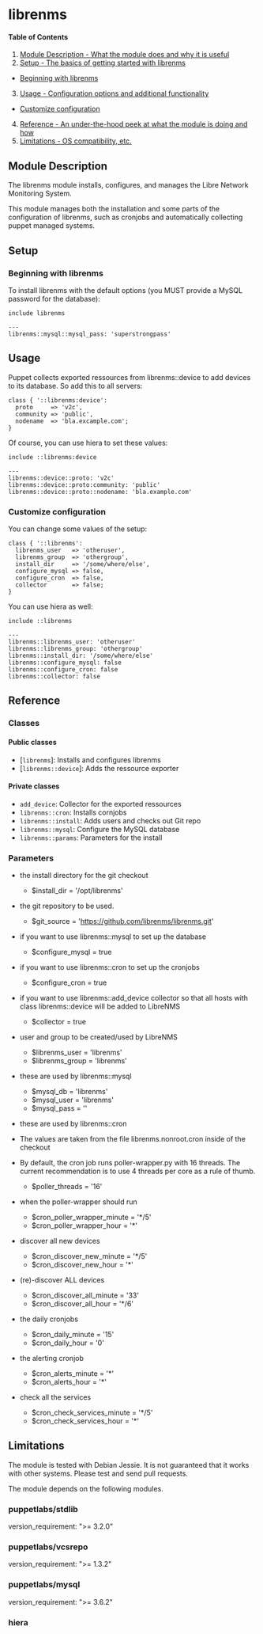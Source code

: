 # librenms

#### Table of Contents

  1. [Module Description - What the module does and why it is useful](#module-description)
  2. [Setup - The basics of getting started with librenms](#setup)
  * [Beginning with librenms](#beginning-with-librenms)
  3. [Usage - Configuration options and additional functionality](#usage)
  * [Customize configuration](#customize-configuration)
  4. [Reference - An under-the-hood peek at what the module is doing and how](#reference)
  5. [Limitations - OS compatibility, etc.](#limitations)

## Module Description

The librenms module installs, configures, and manages the Libre Network Monitoring System.

This module manages both the installation and some parts of the configuration of librenms, such as cronjobs and automatically collecting puppet managed systems.

## Setup

### Beginning with librenms

To install librenms with the default options (you MUST provide a MySQL password for the database):

```puppet
include librenms
```
```hiera
---
librenms::mysql::mysql_pass: 'superstrongpass'
```

## Usage

Puppet collects exported ressources from librenms::device to add devices to its database. So add this to all servers:

```puppet
class { '::librenms:device':
  proto     => 'v2c',
  community => 'public',
  nodename  => 'bla.excample.com';
}
```

Of course, you can use hiera to set these values:

```puppet
include ::librenms:device
```

```hiera
---
librenms::device::proto: 'v2c'
librenms::device::proto:community: 'public'
librenms::device::proto::nodename: 'bla.example.com'
```

### Customize configuration

You can change some values of the setup:

```puppet
class { '::librenms':
  librenms_user   => 'otheruser',
  librenms_group  => 'othergroup',
  install_dir     => '/some/where/else',
  configure_mysql => false,
  configure_cron  => false,
  collector       => false;
}
```
You can use hiera as well:

```puppet
include ::librenms
```
```hiera
---
librenms::librenms_user: 'otheruser'
librenms::librenms_group: 'othergroup'
librenms::install_dir: '/some/where/else'
librenms::configure_mysql: false
librenms::configure_cron: false
librenms::collector: false
```

## Reference

### Classes

#### Public classes

* [`librenms`]: Installs and configures librenms
* [`librenms::device`]: Adds the ressource exporter

#### Private classes
* `add_device`: Collector for the exported ressources
* `librenms::cron`: Installs cornjobs
* `librenms::install`: Adds users and checks out Git repo
* `librenms::mysql`: Configure the MySQL database
* `librenms::params`: Parameters for the install

### Parameters

* the install directory for the git checkout
  * $install_dir = '/opt/librenms'

* the git repository to be used.
  * $git_source = 'https://github.com/librenms/librenms.git'

* if you want to use librenms::mysql to set up the database
  * $configure_mysql = true

* if you want to use librenms::cron to set up the cronjobs
  * $configure_cron = true

* if you want to use librenms::add_device collector so that all hosts with class librenms::device will be added to LibreNMS
  * $collector = true

* user and group to be created/used by LibreNMS
  * $librenms_user = 'librenms'
  * $librenms_group = 'librenms'

* these are used by librenms::mysql
  * $mysql_db = 'librenms'
  * $mysql_user = 'librenms'
  * $mysql_pass = ''

* these are used by librenms::cron
* The values are taken from the file librenms.nonroot.cron inside of the checkout
* By default, the cron job runs poller-wrapper.py with 16 threads. The current recommendation is to use 4 threads per core as a rule of thumb.
  * $poller_threads = '16'

* when the poller-wrapper should run
  * $cron_poller_wrapper_minute = '*/5'
  * $cron_poller_wrapper_hour = '*'

* discover all new devices
  * $cron_discover_new_minute = '*/5'
  * $cron_discover_new_hour = '*'

* (re)-discover ALL devices
  * $cron_discover_all_minute = '33'
  * $cron_discover_all_hour = '*/6'

* the daily cronjobs
  * $cron_daily_minute = '15'
  * $cron_daily_hour = '0'

* the alerting cronjob
  * $cron_alerts_minute = '*'
  * $cron_alerts_hour = '*'

* check all the services
  * $cron_check_services_minute = '*/5'
  * $cron_check_services_hour = '*'

## Limitations

The module is tested with Debian Jessie. It is not guaranteed that it works with other systems. Please test and send pull requests.

The module depends on the following modules.

### puppetlabs/stdlib
version_requirement: ">= 3.2.0"

### puppetlabs/vcsrepo
version_requirement: ">=  1.3.2"

### puppetlabs/mysql
version_requirement: ">=  3.6.2"

### hiera

